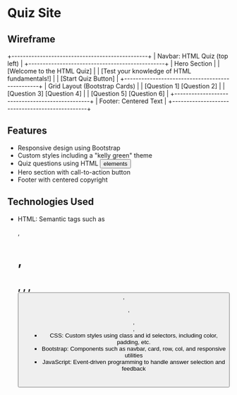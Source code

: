 # Quiz Site

## Wireframe

+------------------------------------------------+
| Navbar: HTML Quiz (top left)                   |
+------------------------------------------------+
| Hero Section                                   |
| [Welcome to the HTML Quiz]                     |
| [Test your knowledge of HTML fundamentals!]    |
| [Start Quiz Button]                            |
+------------------------------------------------+
| Grid Layout (Bootstrap Cards)                 |
| [Question 1] [Question 2]                      |
| [Question 3] [Question 4]                      |
| [Question 5] [Question 6]                      |
+------------------------------------------------+
| Footer: Centered Text                          |
+------------------------------------------------+

## Features

- Responsive design using Bootstrap
- Custom styles including a "kelly green" theme
- Quiz questions using HTML <button> elements
- Hero section with call-to-action button
- Footer with centered copyright

## Technologies Used

- HTML: Semantic tags such as <p>, <h1>, <h2>, <a>, <img>, <button>, <ol>, <ul>, <form>, <table>
- CSS: Custom styles using class and id selectors, including color, padding, etc.
- Bootstrap: Components such as navbar, card, row, col, and responsive utilities
- JavaScript: Event-driven programming to handle answer selection and feedback
